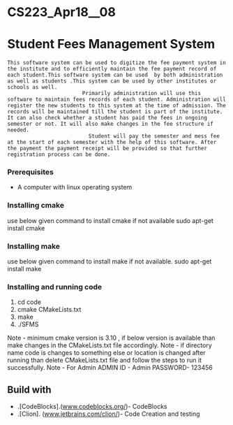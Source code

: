 # CS223_Apr18__08
# Student Fees Management System
    This software system can be used to digitize the fee payment system in the institute and to efficiently maintain the fee payment record of each student.This software system can be used  by both administration as well as students .This system can be used by other institutes or schools as well.
                            Primarily administration will use this software to maintain fees records of each student. Administration will register the new students to this system at the time of admission. The records will be maintained till the student is part of the institute. It can also check whether a student has paid the fees in ongoing semester or not. It will also make changes in the fee structure if needed.
                              Student will pay the semester and mess fee at the start of each semester with the help of this software. After the payment the payment receipt will be provided so that further registration process can be done.                                     

### Prerequisites

* A computer with linux operating system

### Installing cmake
use below given command to install cmake if not available
sudo apt-get install cmake

### Installing make
use below given command to install make if not available.
sudo apt-get install make

### Installing and running code 
1. cd code
2. cmake CMakeLists.txt 
3. make
4. ./SFMS

Note - minimum cmake version is 3.10 , if below version is available than make changes in the CMakeLists.txt file accordingly.
Note - if directory name code is changes to something else or location is changed after running than delete CMakeLists.txt file and follow the steps to run it successfully.
Note - For Admin
       ADMIN ID - Admin
       PASSWORD- 123456

## Build with 
* .[CodeBlocks].(www.codeblocks.org/)- CodeBlocks 
* .[Clion]. (www.jetbrains.com/clion/)- Code Creation and testing
